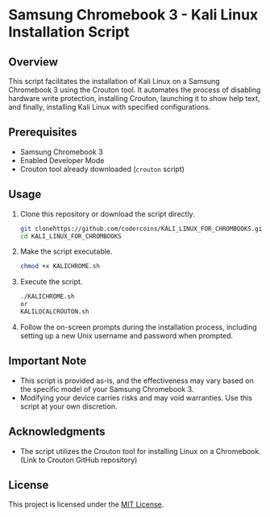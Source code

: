 # Samsung Chromebook 3 - Kali Linux Installation Script

## Overview

This script facilitates the installation of Kali Linux on a Samsung Chromebook 3 using the Crouton tool. It automates the process of disabling hardware write protection, installing Crouton, launching it to show help text, and finally, installing Kali Linux with specified configurations.

## Prerequisites

- Samsung Chromebook 3
- Enabled Developer Mode
- Crouton tool already downloaded (`crouton` script)

## Usage

1. Clone this repository or download the script directly.

    ```bash
    git clonehttps://github.com/codercoins/KALI_LINUX_FOR_CHROMBOOKS.git
    cd KALI_LINUX_FOR_CHROMBOOKS
    ```

2. Make the script executable.

    ```bash
    chmod +x KALICHROME.sh
    ```

3. Execute the script.

    ```bash
    ./KALICHROME.sh
    or
    KALILOCALCROUTON.sh
    ```

4. Follow the on-screen prompts during the installation process, including setting up a new Unix username and password when prompted.

## Important Note

- This script is provided as-is, and the effectiveness may vary based on the specific model of your Samsung Chromebook 3.
- Modifying your device carries risks and may void warranties. Use this script at your own discretion.

## Acknowledgments

- The script utilizes the Crouton tool for installing Linux on a Chromebook. (Link to Crouton GitHub repository)

## License

This project is licensed under the [MIT License](LICENSE).
